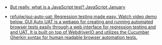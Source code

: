 
* [But really, what is a JavaScript test?  JavaScript January](https://www.javascriptjanuary.com/blog/but-really-what-is-a-javascript-test)

* [rpfujiw/gui-auto-uat: Regression testing made easy. Watch video demo below. GUI Auto UAT is a webapp for creating and running automated browser tests easily 
through a web interface for regression testing and and UAT. It is built on top of WebdriverIO and utilizes the Cucumber Gherkin syntax for human readable browser 
automation tests.](https://github.com/rpfujiw/gui-auto-uat)
